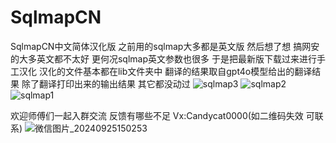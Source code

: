 # SqlmapCN
SqlmapCN中文简体汉化版
之前用的sqlmap大多都是英文版 然后想了想 搞网安的大多英文都不太好 更何况sqlmap英文参数也很多 于是把最新版下载过来进行手工汉化 汉化的文件基本都在lib文件夹中 翻译的结果取自gpt4o模型给出的翻译结果 
除了翻译打印出来的输出结果 其它都没动过
![sqlmap3](https://github.com/user-attachments/assets/969a6cb4-50ef-48c5-aab1-8d0ec26eb1d7)
![sqlmap2](https://github.com/user-attachments/assets/7d790255-4ca0-410e-a722-e217d568811b)
![sqlmap1](https://github.com/user-attachments/assets/87c393d4-fc69-470f-b762-1c191b24f740)

欢迎师傅们一起入群交流 反馈有哪些不足
Vx:Candycat0000(如二维码失效 可联系)
![微信图片_20240925150253](https://github.com/user-attachments/assets/b35f4020-a6ff-418d-b06e-caa9f2993f87)
